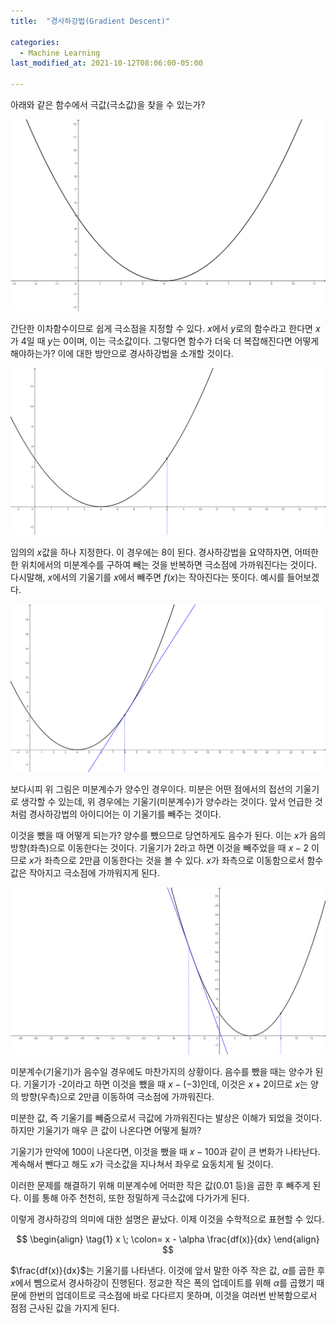 ```yaml
---
title:  "경사하강법(Gradient Descent)"

categories:
  - Machine Learning
last_modified_at: 2021-10-12T08:06:00-05:00

---
```


아래와 같은 함수에서 극값(극소값)을 찾을 수 있는가?

![](/assets/image/gradient_descent/이차함수.png)

간단한 이차함수이므로 쉽게 극소점을 지정할 수 있다. 
$x$에서 $y$로의 함수라고 한다면 $x$가 4일 때 $y$는 0이며, 
이는 극소값이다. 그렇다면 함수가 더욱 더 복잡해진다면 
어떻게 해야하는가? 이에 대한 방안으로 경사하강법을 
소개할 것이다.

![](/assets/image/gradient_descent/이차함수2.png)

임의의 $x$값을 하나 지정한다. 이 경우에는 8이 된다.
경사하강법을 요약하자면, 어떠한 한 위치에서의 미분계수를 구하여 
빼는 것을 반복하면 극소점에 가까워진다는 것이다.
다시말해, $x$에서의 기울기를 $x$에서 빼주면 
$f(x)$는 작아진다는 뜻이다. 예시를 들어보겠다.

![](/assets/image/gradient_descent/이차함수3.png)

보다시피 위 그림은 미분계수가 양수인 경우이다.
미분은 어떤 점에서의 접선의 기울기로 생각할 수 있는데, 
위 경우에는 기울기(미분계수)가 양수라는 것이다.
앞서 언급한 것처럼 경사하강법의 아이디어는 
이 기울기를 빼주는 것이다.

이것을 뺐을 때 어떻게 되는가?
양수를 뺐으므로 당연하게도 음수가 된다.
이는 $x$가 음의 방향(좌측)으로 이동한다는 것이다.
기울기가 2라고 하면 이것을 빼주었을 때 $x-2$ 이므로 
$x$가 좌측으로 2만큼 이동한다는 것을 볼 수 있다.
$x$가 좌측으로 이동함으로서 함수값은 
작아지고 극소점에 가까워지게 된다.

![](/assets/image/gradient_descent/이차함수4.png)

미분계수(기울기)가 음수일 경우에도 마찬가지의 상황이다.
음수를 뺐을 때는 양수가 된다.
기울기가 -2이라고 하면 이것을 뺐을 때 $x-(-3)$인데, 
이것은 $x+2$이므로 $x$는 양의 방향(우측)으로 2만큼 
이동하여 극소점에 가까워진다.

미분한 값, 즉 기울기를 빼줌으로서 
극값에 가까워진다는 발상은 이해가 되었을 것이다.
하지만 기울기가 매우 큰 값이 나온다면 어떻게 될까?

기울기가 만약에 100이 나온다면, 
이것을 뺐을 때 $x-100$과 같이 큰 변화가 나타난다.
계속해서 뺀다고 해도 $x$가 극소값을 지나쳐서 
좌우로 요동치게 될 것이다.

이러한 문제를 해결하기 위해 미분계수에 
어떠한 작은 값(0.01 등)을 곱한 후 빼주게 된다.
이를 통해 아주 천천히, 또한 정밀하게 
극소값에 다가가게 된다.

이렇게 경사하강의 의미에 대한 설명은 끝났다.
이제 이것을 수학적으로 표현할 수 있다.

$$
\begin{align} 
\tag{1}
x \; \colon= x - \alpha \frac{df(x)}{dx}
\end{align} 
$$

$\frac{df(x)}{dx}$는 기울기를 나타낸다.
이것에 앞서 말한 아주 작은 값, 
$\alpha$를 곱한 후 $x$에서 뺌으로서 
경사하강이 진행된다. 정교한 작은 폭의 업데이트를 위해 
$\alpha$를 곱했기 때문에 한번의 업데이트로 
극소점에 바로 다다르지 못하며, 이것을 여러번
반복함으로서 점점 근사된 값을 가지게 된다.



